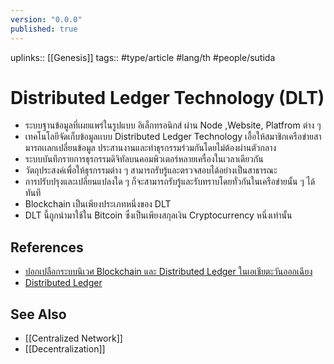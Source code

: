 ```yaml
---
version: "0.0.0"
published: true
---
```

uplinks:: [[Genesis]]
tags:: #type/article #lang/th #people/sutida
# Distributed Ledger Technology (DLT)
- ระบบฐานข้อมูลที่เผยแพร่ในรูปแบบ อิเล็กทรอนิกส์ ผ่าน Node ,Website, Platfrom ต่าง ๆ 
- เทคโนโลยีจัดเก็บข้อมูลเเบบ Distributed Ledger Technology เอื้อให้สมาชิกเครือข่ายสามารถเเลกเปลี่ยนข้อมูล ประสานงานและทำธุรกรรมร่วมกันโดยไม่ต้องผ่านตัวกลาง
- ระบบบันทึกรายการธุรกรรมดิจิทัลบนคอมพิวเตอร์หลายเครื่องในเวลาเดียวกัน
- วัตถุประสงค์เพื่อให้ธุรกรรมต่าง ๆ สามารถรับรู้และตรวจสอบได้อย่างเป็นสาธารณะ
- การปรับปรุงและเปลี่ยนแปลงใด ๆ ก็จะสามารถรับรู้และรับทราบโดยทั่วกันในเครือข่ายนั้น ๆ ได้ทันที
- Blockchain เป็นเพียงประเภทหนึ่งของ DLT
- DLT นี้ถูกนำมาใช้ใน Bitcoin ซึ่งเป็นเพียงสกุลเงิน Cryptocurrency หนึ่งเท่านั้น



## References
- [ปอกเปลือกระบบนิเวศ Blockchain และ Distributed Ledger ในเอเชียตะวันออกเฉียง](ใต้https://blog.getlinks.com/%E0%B8%9B%E0%B8%AD%E0%B8%81%E0%B9%80%E0%B8%9B%E0%B8%A5%E0%B8%B7%E0%B8%AD%E0%B8%81%E0%B8%A3%E0%B8%B0%E0%B8%9A%E0%B8%9A%E0%B8%99%E0%B8%B4%E0%B9%80%E0%B8%A7%E0%B8%A8-blockchain-%E0%B9%81%E0%B8%A5/)
-  [Distributed Ledger](https://www.ceochannels.com/dictionary-d/distributed-ledger/)

## See Also
- [[Centralized Network]]
- [[Decentralization]]
